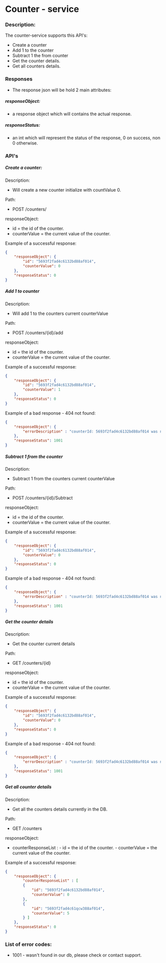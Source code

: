 
# Counter - service

### Description:

The counter-service supports this API's:
- Create a counter
- Add 1 to the counter
- Subtract 1 the from counter
- Get the counter details.
- Get all counters details.

### Responses
- The response json will be hold 2 main attributes:

##### responseObject: 
- a response object which will contains the actual response.

##### responseStatus: 
- an int which will represent the status of the response, 0 on success, non 0 otherwise.

### API's

##### Create a counter:
Description:
- Will create a new counter initialize with countValue 0.

Path: 
- POST /counters/

responseObject: 
- id = the id of the counter.
- counterValue = the current value of the counter.

Example of a successful response: 
```json
{
	"responseObject": {
		"id": "5693f2fad4c6132bd88af014",
		"counterValue": 0
	},
	"responseStatus": 0
}
```

##### Add 1 to counter
Description:
- Will add 1 to the counters current counterValue

Path: 
- POST /counters/{id}/add

responseObject: 
- id = the id of the counter.
- counterValue = the current value of the counter.

Example of a successful response: 
```json
{
	"responseObject": {
		"id": "5693f2fad4c6132bd88af014",
		"counterValue": 1
	},
	"responseStatus": 0
}
```

Example of a bad response - 404 not found: 
```json
{
	"responseObject": {
		"errorDescription" : "counterId: 5693f2fad4c6132bd88af014 was not found, please check you id and try again"
	},
	"responseStatus": 1001
}
```

##### Subtract 1 from the counter
Description:
- Subtract 1 from the counters current counterValue

Path: 
- POST /counters/{id}/Subtract

responseObject: 
- id = the id of the counter.
- counterValue = the current value of the counter.

Example of a successful response: 
```json
{
	"responseObject": {
		"id": "5693f2fad4c6132bd88af014",
		"counterValue": 0
	},
	"responseStatus": 0
}
```

Example of a bad response - 404 not found: 
```json
{
	"responseObject": {
		"errorDescription" : "counterId: 5693f2fad4c6132bd88af014 was not found, please check you id and try again"
	},
	"responseStatus": 1001
}
```

##### Get the counter details
Description:
- Get the counter current details

Path: 
- GET /counters/{id}

responseObject: 
- id = the id of the counter.
- counterValue = the current value of the counter.

Example of a successful response: 
```json
{
	"responseObject": {
		"id": "5693f2fad4c6132bd88af014",
		"counterValue": 0
	},
	"responseStatus": 0
}
```

Example of a bad response - 404 not found: 
```json
{
	"responseObject": {
		"errorDescription" : "counterId: 5693f2fad4c6132bd88af014 was not found, please check you id and try again"
	},
	"responseStatus": 1001
}
```


##### Get all counter details
Description:
- Get all the counters details currently in the DB.

Path: 
- GET /counters

responseObject: 
- counterResponseList : - id = the id of the counter.
			- counterValue = the current value of the counter.

Example of a successful response: 
```json
{
	"responseObject": {
		"counterResponseList" : [
		{ 
			"id": "5693f2fad4c6132bd88af014",
			"counterValue": 0
		},
		{ 
			"id": "5693f2fad4c61qcw388af014",
			"counterValue": 5
		} ]
	},
	"responseStatus": 0
}
```

### List of error codes:

- 1001 - wasn't found in our db, please check or contact support. 
